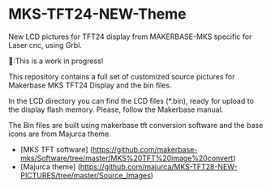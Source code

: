 # MKS-TFT24-NEW-Theme
New LCD pictures for TFT24 display from MAKERBASE-MKS specific for Laser cnc, using Grbl.

&#x1F534;:This is a work in progress!

This repository contains a full set of customized source pictures for Makerbase MKS TFT24 Display and the bin files.

In the LCD directory you can find the LCD files (*.bin), ready for upload to the display flash memory. Please, follow the Makerbase manual.

The Bin files are built using makerbase tft conversion software and the base icons are from Majurca theme.  
- [MKS TFT software] (https://github.com/makerbase-mks/Software/tree/master/MKS%20TFT%20image%20convert)
- [Majurca theme] (https://github.com/majurca/MKS-TFT28-NEW-PICTURES/tree/master/Source_Images)
